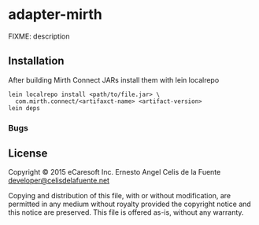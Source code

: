 # adapter-mirth

FIXME: description

## Installation

After building Mirth Connect JARs install them with lein localrepo

    lein localrepo install <path/to/file.jar> \
      com.mirth.connect/<artifaxct-name> <artifact-version>
    lein deps



### Bugs

## License

Copyright © 2015 eCaresoft Inc.
Ernesto Angel Celis de la Fuente <developer@celisdelafuente.net>

Copying and distribution of this file, with or without modification,
are permitted in any medium without royalty provided the copyright
notice and this notice are preserved.  This file is offered as-is,
without any warranty.
